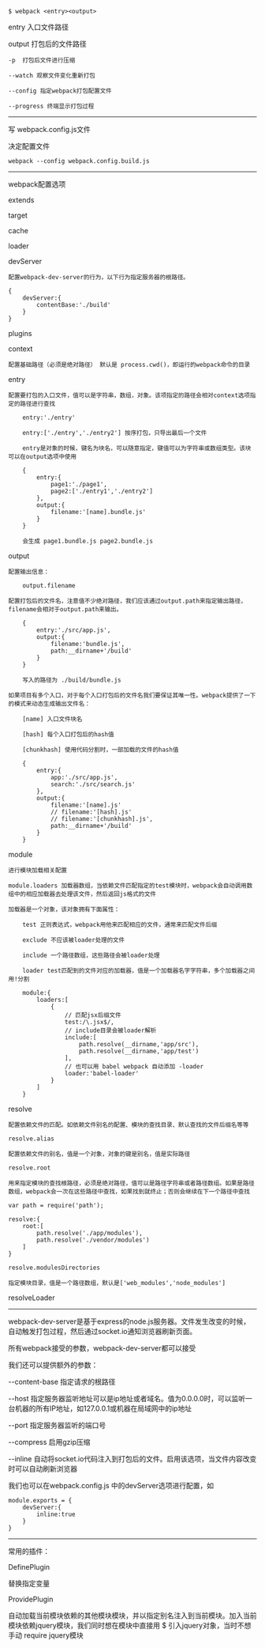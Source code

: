     $ webpack <entry><output>

entry 入口文件路径

output 打包后的文件路径

    -p  打包后文件进行压缩

    --watch 观察文件变化重新打包

    --config 指定webpack打包配置文件

    --progress 终端显示打包过程

---

写 webpack.config.js文件

决定配置文件

    webpack --config webpack.config.build.js

---

webpack配置选项

extends

target

cache

loader

devServer

    配置webpack-dev-server的行为，以下行为指定服务器的根路径。

    {
        devServer:{
            contentBase:'./build'
        }
    }

plugins

context

    配置基础路径（必须是绝对路径） 默认是 process.cwd()，即运行的webpack命令的目录

entry

    配置要打包的入口文件，值可以是字符串，数组，对象。该项指定的路径会相对context选项指定的路径进行查找

        entry:'./entry'

        entry:['./entry','./entry2'] 按序打包，只导出最后一个文件

        entry是对象的时候，键名为块名，可以随意指定，键值可以为字符串或数组类型。该块可以在output选项中使用

        {
            entry:{
                page1:'./page1',
                page2:['./entry1','./entry2']
            },
            output:{
                filename:'[name].bundle.js'
            }
        }

        会生成 page1.bundle.js page2.bundle.js

output

    配置输出信息：

        output.filename

    配置打包后的文件名，注意值不少绝对路径，我们应该通过output.path来指定输出路径，filename会相对于output.path来输出。

        {
            entry:'./src/app.js',
            output:{
                filename:'bundle.js',
                path:__dirname+'/build'
            }
        }

        写入的路径为 ./build/bundle.js

    如果项目有多个入口，对于每个入口打包后的文件名我们要保证其唯一性。webpack提供了一下的模式来动态生成输出文件名：

        [name] 入口文件块名

        [hash] 每个入口打包后的hash值

        [chunkhash] 使用代码分割时，一部加载的文件的hash值

        {
            entry:{
                app:'./src/app.js',
                search:'./src/search.js'
            },
            output:{
                filename:'[name].js'
                // filename:'[hash].js'
                // filename:'[chunkhash].js',
                path:__dirname+'/build'
            }
        }

module

    进行模块加载相关配置

    module.loaders 加载器数组，当依赖文件匹配指定的test模块时，webpack会自动调用数组中的相应加载器去处理该文件，然后返回js格式的文件

    加载器是一个对象，该对象拥有下面属性：

        test 正则表达式，webpack用他来匹配相应的文件，通常来匹配文件后缀

        exclude 不应该被loader处理的文件

        include 一个路径数组，这些路径会被loader处理

        loader test匹配到的文件对应的加载器，值是一个加载器名字字符串，多个加载器之间用!分割

        module:{
            loaders:[
                {
                    // 匹配jsx后缀文件
                    test:/\.jsx$/,
                    // include目录会被loader解析
                    include:[
                        path.resolve(__dirname,'app/src'),
                        path.resolve(__dirname,'app/test')
                    ],
                    // 也可以用 babel webpack 自动添加 -loader
                    loader:'babel-loader'
                }
            ]
        } 

resolve

    配置依赖文件的匹配。如依赖文件别名的配置、模块的查找目录、默认查找的文件后缀名等等

    resolve.alias 

    配置依赖文件的别名，值是一个对象，对象的键是别名，值是实际路径

    resolve.root

    用来指定模块的查找根路径，必须是绝对路径，值可以是路径字符串或者路径数组。如果是路径数组，webpack会一次在这些路径中查找，如果找到就终止；否则会继续在下一个路径中查找

    var path = require('path');

    resolve:{
        root:[
            path.resolve('./app/modules'),
            path.resolve('./vendor/modules')
        ]
    }
    
    resolve.modulesDirectories

    指定模块目录，值是一个路径数组，默认是['web_modules','node_modules']

resolveLoader

---

webpack-dev-server是基于express的node.js服务器。文件发生改变的时候，自动触发打包过程，然后通过socket.io通知浏览器刷新页面。

所有webpack接受的参数，webpack-dev-server都可以接受

我们还可以提供额外的参数：

--content-base 指定请求的根路径

--host 指定服务器监听地址可以是ip地址或者域名。值为0.0.0.0时，可以监听一台机器的所有IP地址，如127.0.0.1或机器在局域网中的ip地址

--port 指定服务器监听的端口号

--compress 启用gzip压缩

--inline 自动将socket.io代码注入到打包后的文件。启用该选项，当文件内容改变时可以自动刷新浏览器

我们也可以在webpack.config.js 中的devServer选项进行配置，如

    module.exports = {
        devServer:{
            inline:true
        }
    }

---

常用的插件：

DefinePlugin

替换指定变量

ProvidePlugin

自动加载当前模块依赖的其他模块模块，并以指定别名注入到当前模块。加入当前模块依赖jquery模块，我们同时想在模块中直接用 $ 引入jquery对象，当时不想手动 require jquery模块
